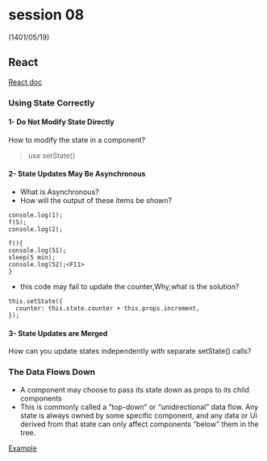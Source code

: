 # session 08
(1401/05/19)

## React 
[React doc](https://reactjs.org/docs/state-and-lifecycle.html)

### Using State Correctly 

#### 1- Do Not Modify State Directly 

How to modify the state in a component?
> use setState()

#### 2- State Updates May Be Asynchronous 

- What is Asynchronous?
- How will the output of these items be shown?
```
console.log(1);
f(5);
console.log(2);

f(){
console.log(51);
sleep(5 min);
console.log(52);<F11>
}

```
- this code may fail to update the counter,Why,what is the solution?
```
this.setState({
  counter: this.state.counter + this.props.increment,
});
```
#### 3- State Updates are Merged 

How can you update states independently with separate setState() calls?

### The Data Flows Down 

- A component may choose to pass its state down as props to its child components
- This is commonly called a “top-down” or “unidirectional” data flow. Any state is always owned by some specific component, and any data or UI derived from that state can only affect components “below” them in the tree.

[Example](https://codepen.io/gaearon/pen/vXdGmd?editors=0010)

